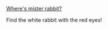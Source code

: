 [Where's mister rabbit?](https://sbordel.github.io/cart263/exercises/wheres-mister-rabbit/index.html)

Find the white rabbit with the red eyes!

